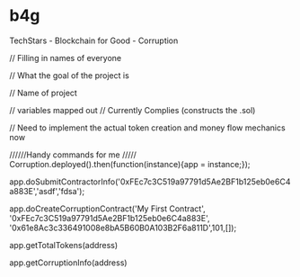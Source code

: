 # b4g
TechStars - Blockchain for Good - Corruption

// Filling in names of everyone

// What the goal of the project is 

// Name of project 

// variables mapped out
// Currently Complies (constructs the .sol)

// Need to implement the actual token creation and money flow mechanics now


//////Handy commands for me /////
Corruption.deployed().then(function(instance){app = instance;});

app.doSubmitContractorInfo('0xFEc7c3C519a97791d5Ae2BF1b125eb0e6C4a883E','asdf','fdsa');

app.doCreateCorruptionContract('My First Contract', '0xFEc7c3C519a97791d5Ae2BF1b125eb0e6C4a883E', '0x61e8Ac3c336491008e8bA5B60B0A103B2F6a811D',101,[]);

app.getTotalTokens(address)

app.getCorruptionInfo(address)

